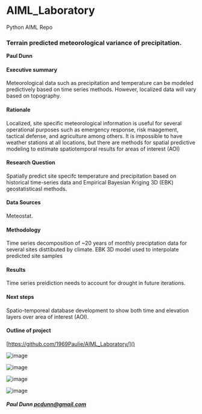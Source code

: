 # AIML_Laboratory
Python AIML Repo

### Terrain predicted meteorological variance of precipitation. 

**Paul Dunn**

#### Executive summary
Meteorological data such as precipitation and temperature can be modeled predictively based on time series methods. However, localized data will vary based on topography. 
#### Rationale
Localized, site specific meteorological information is useful for several operational purposes such as emergency response, risk maagement, tactical defense, and agriculture among others. It is impossible to have weather stations at all locations, but there are methods for spatial predictive modeling to estimate spatiotemporal results for areas of interest (AOI)

#### Research Question
Spatially predict site specifc temperature and precipitation based on historical time-series data and Empirical Bayesian Kriging 3D (EBK) geostatisticasl methods.
#### Data Sources
Meteostat.
#### Methodology
Time series decomposition of ~20 years of monthly preciptation data for several sites disttibuted by climate. EBK 3D model used to interpolate predicted site samples 
#### Results
Time series preidiction needs to account for drought in future iterations.
#### Next steps
Spatio-temporeal database development to show both time and elevation layers over area of interest (AOI).
#### Outline of project

[https://github.com/1969Paulie/AIML_Laboratory/]()

![image](https://github.com/1969Paulie/AIML_Laboratory/assets/44910947/ff17b2a7-8df6-4735-a4cf-199aa2404e25)

![image](https://github.com/1969Paulie/AIML_Laboratory/assets/44910947/1b75cb5c-9825-4bf8-9980-4dea951b5149)

![image](https://github.com/1969Paulie/AIML_Laboratory/assets/44910947/ce80d954-05cd-47f9-bcfb-7cc3ab33c423)

![image](https://github.com/1969Paulie/AIML_Laboratory/assets/44910947/fbee06a7-f13b-40c6-b342-04e4f8edb9e7)

##### Paul Dunn pcdunn@gmail.com
